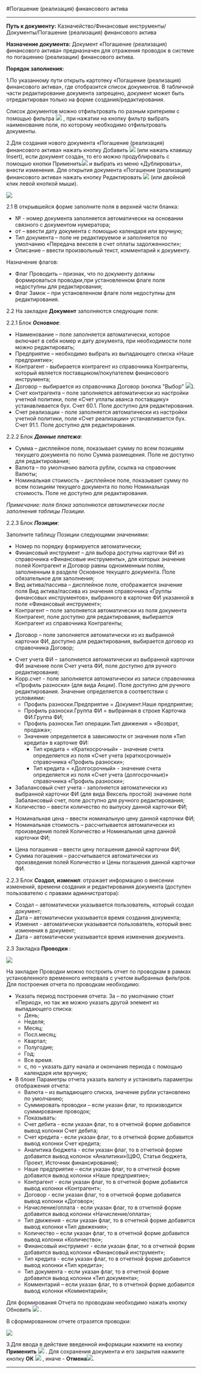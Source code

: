 ﻿#Погашение (реализация) финансового актива

----------

**Путь к документу:** Казначейство/Финансовые инструменты/Документы/Погашение (реализация) финансового актива
 

**Назначение документа:**  Документ «Погашение (реализация) финансового актива» предназначен для отражения проводок в системе по погашению (реализации) финансового актива. 


**Порядок заполнения:**

1.По указанному пути открыть картотеку «Погашение (реализация) финансового актива», где отобразится список документов. В табличной части редактирование документа запрещено, документ может быть отредактирован только на форме создания/редактирования.

Список документов можно отфильтровать по разным критериям с помощью фильтра ![](topic:.AddFiles.Btn_Filter.png) , при нажатии на кнопку фильтр выбрать наименование поля, по которому необходимо отфильтровать документы.

2.Для создания нового документа «Погашение (реализация) финансового актива» нажать кнопку Добавить  ![](topic:.AddFiles.Btn_Add.png) (или нажать клавишу Insert), если документ создан, то его можно продублировать с помощью кнопки Применить![](topic:.AddFiles.Btn_OK.png) и выбрать из меню «Дублировать», внести изменения. Для открытия документа «Погашение (реализация) финансового актива»  нажать кнопку Редактировать ![](topic:.AddFiles.Btn_Edit.png) (или двойной клик левой кнопкой мыши).

![](topic:.AddFiles.Screenshot_1979.jpg)

2.1 В открывшейся форме заполните поля в верхней части бланка:

*  № - номер документа заполняется автоматически на основании связного с документом нумератора;
* от – ввести дату документа с помощью календаря или вручную;
* Тип документа – поле не редактируемое и заполняется по умолчанию «Передача векселя в счет оплаты задолженности»;
* Описание – ввести произвольный текст, комментарий к документу.

Назначение флагов:

* Флаг Проводить – признак, что по документу должны формироваться проводки,при установленном флаге поля недоступны для редактирования;
* Флаг Замок – при установленном флаге поля недоступны для редактирования.

2.2 На закладке **Документ** заполняются следующие поля:
 
2.2.1 Блок ***Основное***:

* Наименование – поле заполняется автоматически, которое включает в себя номер и дату документа, при необходимости поле можно редактировать;
* Предприятие – необходимо выбрать из выпадающего списка «Наше предприятие»;
* Контрагент - выбирается контрагент из справочника Контрагенты, который является поставщиком/покупателем финансового инструмента;
* Договор – выбирается  из справочника Договор (кнопка  "Выбор" ![](topic:.AddFiles.Btn_select.png)).
* Счет контрагента – поле заполняется автоматически из настройки учетной политики, поле «Счет уплаты аванса поставщику» устанавливается бух. Счет 60.1. Поле доступно для редактирования.
* Счет реализации - поле заполняется автоматически из настройки учетной политики, поле «Счет реализации» устанавливается бух. Счет 91.1. Поле доступно для редактирования.


2.2.2  Блок ***Данные платежа***:

* Сумма – дисплейное поле, показывает сумму по всем позициям текущего документа по полю Сумма размещения. Поле не доступно для редактирования;
* Валюта – по умолчанию валюта рубли, ссылка на справочник Валюты;
* Номинальная стоимость -  дисплейное поле, показывает сумму по всем позициям текущего документа по полю Номинальная стоимость. Поле не доступно для редактирования.

*Примечание: поля блока заполняются автоматически после заполнения таблицы Позиции*.

2.2.3  Блок ***Позиции***: 

Заполните таблицу Позиции следующими значениями:

* Номер по порядку формируется автоматически;
* Финансовый инструмент – для выбора доступны карточки ФИ из справочника «Финансовые инструменты», для которых значение полей Контрагент и Договор равны одноименным полям, заполненным в разделе Основное текущего документа. Поле обязательное для заполнения;
* Вид актива/пассива – дисплейное поле, отображается значение поля Вид актива/пассива из значения справочника «Группы финансовых инструментов», выбранного в карточке ФИ указанной в поле «Финансовый инструмент»;
* Контрагент – поле заполняется автоматически из поля документа Контрагент, поле доступно для редактирования, выбирается Контрагент из справочника Контрагенты;
- Договор – поле заполняется автоматически из из выбранной карточки ФИ,  доступно для редактирования, выбирается договор из справочника Договор;
* Счет учета ФИ – заполняется автоматически из выбранной карточки ФИ значение поля Счет учета ФИ, поле доступно для ручного редактирования;
* Корр.счет - поле заполняется автоматически из записи справочника «Профиль разноски» (для вида Акции). Поле доступно для ручного редактирования. Значение определяется в соответствии  с условиями:
    * Профиль разноски.Предприятие = Документ.Наше предприятие;
    * Профиль разноски.Группа ФИ = выбранная в строке Карточка ФИ.Группа ФИ;
    * Профиль разноски.Тип операции.Тип движения = «Возврат, продажа»;
    * Значение определяется в зависимости от значения поля «Тип кредита» в карточке ФИ:
      * Тип кредита = «Краткосрочный» - значение счета определяется из поля «Счет учета (краткосрочные)» справочника «Профиль разноски»;
      * Тип кредита = «Долгосрочный» - значение счета определяется из поля «Счет учета (долгосрочные)» справочника «Профиль разноски»;                                
* Забалансовый счет учета - заполняется автоматически из выбранной карточки ФИ (для вида Вексель простой) значение поля Забалансовый счет, поле доступно для ручного редактирования;
* Количество – ввести количество по выпуску данной карточки ФИ;
- Номинальная цена – ввести номинальную цену данной карточки ФИ;
- Номинальная стоимость – рассчитывается автоматически из произведения полей Количество и Номинальная цена данной карточки ФИ;
* Цена погашения – ввести цену погашения данной карточки ФИ;
* Сумма погашения – рассчитывается автоматически из произведения полей Количество и Цены погашения данной карточки ФИ.

2.2.3  Блок ***Создал, изменил***:  отражает информацию о внесении изменений, времени создания и редактирования документа (доступен пользователю с правами администратора):

* Создал – автоматически указывается пользователь, который создал документ;
* Дата – автоматически указывается время создания документа;
* Изменил - автоматически указывается пользователь, который внес изменения в документ;
* Дата – автоматически указывается время изменения документа.


2.3 Закладка **Проводки** :

![](topic:.AddFiles.Screenshot_1980.jpg)

На закладке Проводки можно построить отчет по проводкам в рамках установленного временного интервала с учетом выбранных фильтров. Для построения отчета по проводкам необходимо:        
                                                                                                                                                                                                                                                                                                                
* Указать период построения отчета: За – по умолчанию стоит «Период», но так же можно указать другой элемент из выпадающего списка:
    * День;
    * Неделя;
    * Месяц;
    * Посл.месяц;
    * Квартал;
    * Полугодие;
    * Год;
    * Все время.
    * с, по  – указать дату начала и окончания периода с помощью календаря или вручную;
* В блоке Параметры отчета указать валюту и установить параметры отображения отчета:
    * Валюта – из выпадающего списка, значение рубли установлено по умолчанию;
    * Суммировать проводки – если указан флаг, то производится суммирование проводок;
    * Показывать:
     *  Счет дебита - если указан флаг, то в отчетной форме добавится вывод колонки Счет дебита;
     *  Счет кредита - если указан флаг, то в отчетной форме добавится вывод колонки Счет кредита;
     *  Аналитика бюджета - если указан флаг, то в отчетной форме добавится вывод колонок «Аналитики»(ЦФО, Статья бюджета, Проект, Источник финансирования);
     *  Наше предприятие – если указан флаг, то в отчетной форме добавится вывод колонки «Наше предприятие»;
     *  Контрагент - если указан флаг, то в отчетной форме добавится вывод колонки «Контрагент»;
     *  Договор - если указан флаг, то в отчетной форме добавится вывод колонки «Договор»;
     *  Начисление/оплата - если указан флаг, то в отчетной форме добавится вывод колонки «Начисление/оплата»;
     *  Тип движения - если указан флаг, то в отчетной форме добавится вывод колонки «Тип движения»;
     * Количество – если указан флаг, то в отчетной форме добавится вывод колонки «Количество»;
     * Финансовый инструмент - если указан флаг, то в отчетной форме добавится вывод колонки «Финансовый инструмент»;
     * Тип кредита - если указан флаг, то в отчетной форме добавится вывод колонки «Тип кредита»;
     * Тип документа - если указан флаг, то в отчетной форме добавится вывод колонки «Тип документа»;
     * Комментарий – если указан флаг, то в отчетной форме добавится вывод колонки «Комментарий»;

Для формирования Отчета по проводкам необходимо нажать кнопку Обновить ![](topic:.AddFiles.Btn_Refresh.png) .
 
В сформированном отчете отразятся проводки:

![](topic:.AddFiles.Screenshot_1981.jpg)

3.Для ввода в действие введенной информации нажмите на кнопку **Применить** ![](topic:.AddFiles.Btn_OK.png)  .
Для сохранения документа и его закрытия нажмите кнопку **ОК** ![](topic:.AddFiles.Btn_Post.png) , иначе  -  **Отмена**![](topic:.AddFiles.BtnCloseCancel.png).

------


